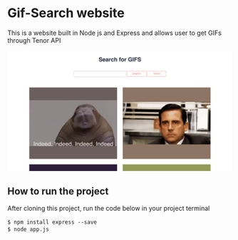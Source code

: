 # Gif-Search website

This is a website built in Node js and Express and allows user to get GIFs through Tenor API

![DEMO](./imgs/website_demo.png)

## How to run the project

After cloning this project, run the code below in your project terminal

```
$ npm install express --save
$ node app.js
```